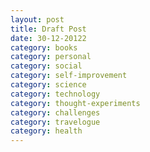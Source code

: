 ```yaml
---
layout: post
title: Draft Post
date: 30-12-20122
category: books
category: personal
category: social
category: self-improvement
category: science
category: technology
category: thought-experiments
category: challenges
category: travelogue
category: health
---
```



